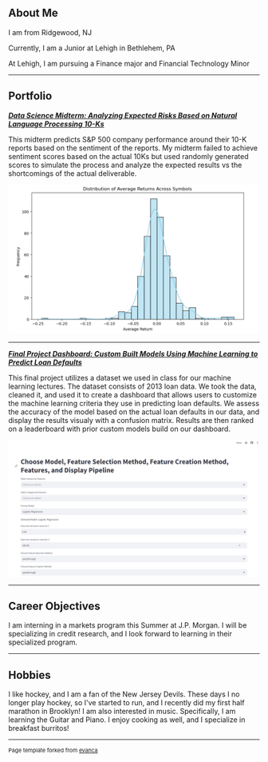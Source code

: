 ## About Me

I am from Ridgewood, NJ

Currently, I am a Junior at Lehigh in Bethlehem, PA

At Lehigh, I am pursuing a Finance major and Financial Technology Minor


<!-- Upload your own photo and change the path -->

---

## Portfolio

<!-- You can link to other websites, PDFs in this repo, and other pages in this repo -->

_**[Data Science Midterm: Analyzing Expected Risks Based on Natural Language Processing 10-Ks](report.md)**_

This midterm predicts S&P 500 company performance around their 10-K reports based on the sentiment of the reports. My midterm failed to achieve sentiment scores based on the actual 10Ks but used randomly generated scores to simulate the process and analyze the expected results vs the shortcomings of the actual deliverable.

<img src="images/personalwebsitemidterm.png?raw=true"/>

---

_**[Final Project Dashboard: Custom Built Models Using Machine Learning to Predict Loan Defaults](https://loandefaultcustommodel.streamlit.app/)**_

This final project utilizes a dataset we used in class for our machine learning lectures. The dataset consists of 2013 loan data. We took the data, cleaned it, and used it to create a dashboard that allows users to customize the machine learning criteria they use in predicting loan defaults. We assess the accuracy of the model based on the actual loan defaults in our data, and display the results visualy with a confusion matrix. Results are then ranked on a leaderboard with prior custom models build on our dashboard.

<img src="images/dashboardimage.png?raw=true"/>

---

## Career Objectives

I am interning in a markets program this Summer at J.P. Morgan. I will be specializing in credit research, and I look forward to learning in their specialized program.

---

## Hobbies

I like hockey, and I am a fan of the New Jersey Devils. These days I no longer play hockey, so I've started to run, and I recently did my first half marathon in Brooklyn! 
I am also interested in music. Specifically, I am learning the Guitar and Piano. I enjoy cooking as well, and I specialize in breakfast burritos!

---
<p style="font-size:11px">Page template forked from <a href="https://github.com/evanca/quick-portfolio">evanca</a></p>
<!-- Remove above link if you don't want to attibute -->
